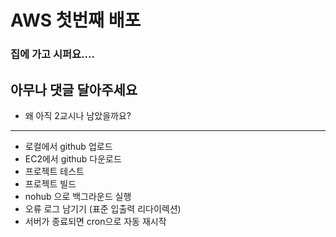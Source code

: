 # AWS 첫번째 배포

### 집에 가고 시퍼요....

## 아무나 댓글 달아주세요


- 왜 아직 2교시나 남았을까요?
<hr>





















- 로컬에서 github 업로드
- EC2에서 github 다운로드
- 프로젝트 테스트
- 프로젝트 빌드
- nohub 으로 백그라운드 실행
- 오류 로그 남기기 (표준 입출력 리다이렉션)
- 서버가 종료되면 cron으로 자동 재시작


